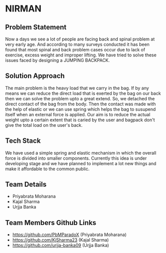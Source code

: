 # NIRMAN
## Problem Statement
Now a days we see a lot of people are facing back and spinal problem at very early age. And according to many surveys conducted it has been found that most spinal and back problem cases occur due to lack of exercise, excess weight and improper lifting. We have tried to solve these issues faced by designing a JUMPING BACKPACK.
## Solution Approach
The main problem is the heavy load that we carry in the bag. If by any means we can reduce the direct load that is exerted by the bag on our back then we can solve the problem upto a great extend. So, we detached the direct contact of the bag from the body. Then the contact was made with the help of elastic or we can use spring which helps the bag to susupend itself when an external force is applied. Our aim is to reduce the actual weight upto a certain extent that is caried by the user and bagpack don't give the total load on the user's back. 
## Tech Stack
We have used a simple spring and elastic mechanism in which the overall force is divided into smaller components. Currently this idea is under developing stage and we have planned to implement a lot new things and make it affordable to the common public.
## Team Details
- Priyabrata Moharana <br>
- Kajal Sharma <br>
- Urjja Banka <br>
## Team Members Github Links
- https://github.com/PbMParadoX (Priyabrata Moharana)
- https://github.com/KjSharma23 (Kajal Sharma) 
- https://github.com/urjja-banka09 (Urjja Banka)
